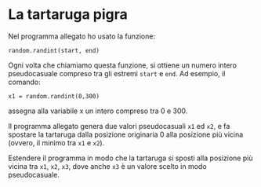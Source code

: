 # La tartaruga pigra

Nel programma allegato ho usato la funzione:


```
random.randint(start, end)
```

Ogni volta che chiamiamo questa funzione, si ottiene un numero intero pseudocasuale compreso tra gli estremi `start` e `end`. Ad esempio, il comando:


```
x1 = random.randint(0,300) 
```

assegna alla variabile x un intero compreso tra 0 e 300. 


Il programma allegato genera due valori pseudocasuali `x1` ed `x2`, e fa spostare la tartaruga dalla posizione originaria 0 alla posizione più vicina (ovvero, il minimo tra `x1` e `x2`).

Estendere il programma in modo che la tartaruga si sposti alla posizione più vicina tra `x1`, `x2`, `x3`, dove anche `x3` è un  valore scelto in modo pseudocasuale.
